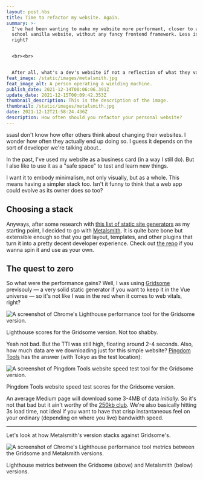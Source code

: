 ```yaml
---
layout: post.hbs
title: Time to refactor my website. Again.
summary: >-
  I've had been wanting to make my website more performant, closer to an old
  school vanilla website, without any fancy frontend framework. Less is more,
  right?


  <br><br>


  After all, what's a dev's website if not a reflection of what they value?
feat_image: /static/images/metalsmith.jpg
feat_image_alt: A person operating a wielding machine.
publish_date: 2021-12-14T00:06:06.391Z
update_date: 2021-12-15T00:09:42.353Z
thumbnail_description: This is the description of the image.
thumbnail: /static/images/metalsmith.jpg
date: 2021-12-12T21:58:24.436Z
description: How often should you refactor your personal website?
---
```

ssasI don't know how ofter others think about changing their websites. I wonder how often they actually end up doing so. I guess it depends on the sort of developer we're talking about..

In the past, I've used my website as a business card (in a way I still do). But I also like to use it as a "safe space" to test and learn new things.

I want it to embody minimalism, not only visually, but as a whole. This means having a simpler stack too. Isn't it funny to think that a web app could evolve as its owner does so too?

## Choosing a stack

Anyways, after some research with <a href="https://github.com/myles/awesome-static-generators" target="_blank">this list of static site generators</a> as my starting point, I decided to go with <a href="https://www.metalsmith.io/" target="_blank">Metalsmith</a>. It is quite bare bone but extensible enough so that you get layout, templates, and other plugins that turn it into a pretty decent developer experience. Check out <a href="https://github.com/mstrlaw/mstrlaw" target="_blank">the repo</a> if you wanna spin it and use as your own.

## The quest to zero

So what were the performance gains? Well, I was using <a href="https://gridsome.org/" target="_blank">Gridsome</a> previsouly — a very solid static generator if you want to keep it in the Vue universe — so it's not like I was in the red when it comes to web vitals, right?

![A screenshot of Chrome's Lighthouse performance tool for the Gridsome version.](/static/images/old_lighthouse-min.jpg "Lighthouse scores for the Gridsome version. Not too shabby.")

<p class="u-ImageDescription">Lighthouse scores for the Gridsome version. Not too shabby.</p>

Yeah not bad. But the TTI was still high, floating around 2-4 seconds. Also, how much data are we downloading just for this simple website? <a href="https://tools.pingdom.com/" target="_blank">Pingdom Tools</a> has the answer (with Tokyo as the test location):

![A screenshot of Pingdom Tools website speed test tool for the Gridsome version.](/static/images/old_pingdom_tokyo-min.jpg "Pingdom Tools website speed test scores for the Gridsome version.")

<p class="u-ImageDescription">Pingdom Tools website speed test scores for the Gridsome version.</p>

An average Medium page will download some 3-4MB of data *initially.* So it's not that bad but it ain't worthy of the <a href="https://250kb.club/" target="_blank">250kb club</a>. We're also basically hitting 3s load time, not ideal if you want to have that crisp instantaneous feel on your ordinary (depending on where you live) bandwidth speed.

<hr>

Let's look at how Metalsmith's version stacks against Gridsome's.

![A screenshot of Chrome's Lighthouse performance tool metrics between the Gridsome and Metalsmith versions.](/static/images/web_vitals_diference.png "Lighthouse metrics between the Gridsome (above) and Metalsmith (below) versions.")

<p class="u-ImageDescription">Lighthouse metrics between the Gridsome (above) and Metalsmith (below) versions.</p>